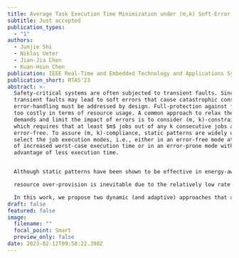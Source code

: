 ```yaml
---
title: Average Task Execution Time Minimization under (m,k) Soft-Error Constraint
subtitle: Just accepted
publication_types:
  - "1"
authors:
  - Junjie Shi
  - Niklas Ueter
  - Jian-Jia Chen
  - Kuan-Hsun Chen
publication: IEEE Real-Time and Embedded Technology and Applications Symposium
publication_short: RTAS'23
abstract: >-
  Safety-critical systems are often subjected to transient faults. Since these
  transient faults may lead to soft errors that cause catastrophic consequences,
  error-handling must be addressed by design. Full-protection against faults is
  too costly in terms of resource usage. A common approach to relax the resource
  demands and limit the impact of errors is to consider (m, k)-constraints,
  which requires that at least $m$ jobs out of any k consecutive jobs are
  error-free. To assure (m, k)-compliance, static patterns are widely used to
  select the job execution modes, i.e., either in an error-free mode at the cost
  of increased worst-case execution time or in an error-prone mode with the
  advantage of less execution time. 


  Although static patterns have been shown to be effective in energy-aware designs, 

  resource over-provision is inevitable due to the relatively low rate of error probability.

  In this work, we propose two dynamic (and adaptive) approaches that allow the scheduler to dynamically select execution modes based on the error-history of the past jobs and the actual error probability. We firstly propose a Markov Chain based solution if the error-probability is known and static and secondly a reinforcement learning-based approach that can handle unknown error probabilities. Experimental evaluations show that our approaches outperform the state-of-the-art in most of the evaluated cases in terms of average utilization for each task and the overall utilization for multitask systems.
draft: false
featured: false
image:
  filename: ""
  focal_point: Smart
  preview_only: false
date: 2023-02-12T09:50:22.398Z
---
```


